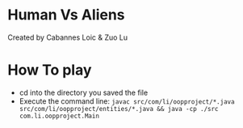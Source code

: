 # Human Vs Aliens
Created by Cabannes Loic & Zuo Lu


# How To play 
- cd into the directory you saved the file 
- Execute the command line: ```javac src/com/li/oopproject/*.java src/com/li/oopproject/entities/*.java && java -cp ./src com.li.oopproject.Main```


